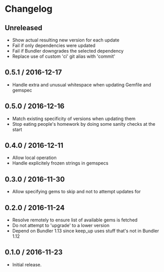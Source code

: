 # Changelog

## Unreleased

* Show actual resulting new version for each update
* Fail if only dependencies were updated
* Fail if Bundler downgrades the selected dependency
* Replace use of custom 'ci' git alias with 'commit'

## 0.5.1 / 2016-12-17

* Handle extra and unusual whitespace when updating Gemfile and gemspec

## 0.5.0 / 2016-12-16

* Match existing specificity of versions when updating them
* Stop eating people's homework by doing some sanity checks at the start

## 0.4.0 / 2016-12-11

* Allow local operation
* Handle explicitely frozen strings in gemspecs

## 0.3.0 / 2016-11-30

* Allow specifying gems to skip and not to attempt updates for

## 0.2.0 / 2016-11-24

* Resolve remotely to ensure list of available gems is fetched
* Do not attempt to 'upgrade' to a lower version
* Depend on Bundler 1.13 since keep_up uses stuff that's not in Bundler 1.12

## 0.1.0 / 2016-11-23

* Initial release.

